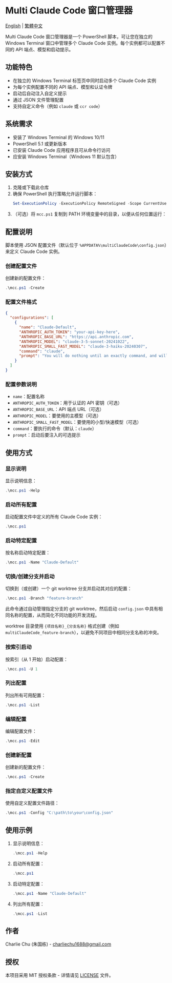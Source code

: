 # Multi Claude Code 窗口管理器

[English](README.md) | [繁體中文](README.zh-TW.md)

Multi Claude Code 窗口管理器是一个 PowerShell 脚本，可让您在独立的 Windows Terminal 窗口中管理多个 Claude Code 实例。每个实例都可以配置不同的 API 端点、模型和启动提示。

## 功能特色

- 在独立的 Windows Terminal 标签页中同时启动多个 Claude Code 实例
- 为每个实例配置不同的 API 端点、模型和认证令牌
- 启动后自动注入自定义提示
- 通过 JSON 文件管理配置
- 支持自定义命令（例如 `claude` 或 `ccr code`）

## 系统需求

- 安装了 Windows Terminal 的 Windows 10/11
- PowerShell 5.1 或更新版本
- 已安装 Claude Code 应用程序且可从命令行访问
- 应安装 Windows Terminal（Windows 11 默认包含）

## 安装方式

1. 克隆或下载此仓库
2. 确保 PowerShell 执行策略允许运行脚本：
   ```powershell
   Set-ExecutionPolicy -ExecutionPolicy RemoteSigned -Scope CurrentUser
   ```
3. （可选）将 `mcc.ps1` 复制到 PATH 环境变量中的目录，以便从任何位置运行：

## 配置说明

脚本使用 JSON 配置文件（默认位于 `%APPDATA%\multiClaudeCode\config.json`）来定义 Claude Code 实例。

### 创建配置文件

创建新的配置文件：
```powershell
.\mcc.ps1 -Create
```

### 配置文件格式

```json
{
  "configurations": [
    {
      "name": "Claude-Default",
      "ANTHROPIC_AUTH_TOKEN": "your-api-key-here",
      "ANTHROPIC_BASE_URL": "https://api.anthropic.com",
      "ANTHROPIC_MODEL": "claude-3-5-sonnet-20241022",
      "ANTHROPIC_SMALL_FAST_MODEL": "claude-3-haiku-20240307",
      "command": "claude",
      "prompt": "You will do nothing until an exactly command, and will always response in Chinese."
    }
  ]
}
```

### 配置参数说明

- `name`：配置名称
- `ANTHROPIC_AUTH_TOKEN`：用于认证的 API 密钥（可选）
- `ANTHROPIC_BASE_URL`：API 端点 URL（可选）
- `ANTHROPIC_MODEL`：要使用的主模型（可选）
- `ANTHROPIC_SMALL_FAST_MODEL`：要使用的小型/快速模型（可选）
- `command`：要执行的命令（默认：`claude`）
- `prompt`：启动后要注入的可选提示

## 使用方式

### 显示说明

显示说明信息：
```powershell
.\mcc.ps1 -Help
```

### 启动所有配置

启动配置文件中定义的所有 Claude Code 实例：
```powershell
.\mcc.ps1
```

### 启动特定配置

按名称启动特定配置：
```powershell
.\mcc.ps1 -Name "Claude-Default"
```

### 切换/创建分支并启动

切换到（或创建）一个 git worktree 分支并启动其对应的配置：
```powershell
.\mcc.ps1 -Branch "feature-branch"
```
此命令通过自动管理指定分支的 git worktree，然后启动 `config.json` 中具有相同名称的配置，从而简化不同功能的开发流程。

worktree 目录使用 `{项目名称}_{分支名称}` 格式创建（例如 `multiClaudeCode_feature-branch`），以避免不同项目中相同分支名称的冲突。

### 按索引启动

按索引（从 1 开始）启动配置：
```powershell
.\mcc.ps1 -U 1
```

### 列出配置

列出所有可用配置：
```powershell
.\mcc.ps1 -List
```

### 编辑配置

编辑配置文件：
```powershell
.\mcc.ps1 -Edit
```

### 创建新配置

创建新的配置文件：
```powershell
.\mcc.ps1 -Create
```

### 指定自定义配置文件

使用自定义配置文件路径：
```powershell
.\mcc.ps1 -Config "C:\path\to\your\config.json"
```

## 使用示例

1. 显示说明信息：
   ```powershell
   .\mcc.ps1 -Help
   ```

2. 启动所有配置：
   ```powershell
   .\mcc.ps1
   ```

3. 启动特定配置：
   ```powershell
   .\mcc.ps1 -Name "Claude-Default"
   ```

4. 列出所有配置：
   ```powershell
   .\mcc.ps1 -List
   ```

## 作者

Charlie Chu (朱国栋) - charliechu1688@gmail.com

## 授权

本项目采用 MIT 授权条款 - 详情请见 [LICENSE](LICENSE) 文件。